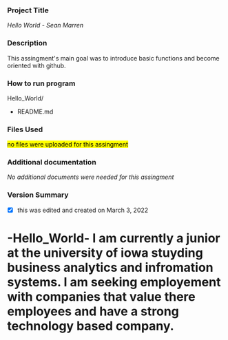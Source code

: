 ### **Project Title** 
*Hello World - Sean Marren*

### **Description** 
This assingment's main goal was to introduce basic functions and become oriented with github.

### **How to run program** 
Hello_World/
- README.md

### **Files Used**
<mark>no files were uploaded for this assingment
    
### **Additional documentation**
  *No additional documents were needed for this assingment*
  
### **Version Summary**
  - [x] this was edited and created on March 3, 2022



# -Hello_World- I am currently a junior at the university of iowa stuyding business analytics and infromation systems. I am seeking employement with companies that value there employees and have a strong technology based company.
